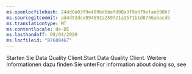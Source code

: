 ```yaml
---
ms.openlocfilehash: 24dd0a03f9e409bd6befd00a3f9ab79efae690b7
ms.sourcegitcommit: ad4d92dce894592a259721a1571b1d8736abacdb
ms.translationtype: MT
ms.contentlocale: de-DE
ms.lasthandoff: 08/04/2020
ms.locfileid: "87609467"
---
```

<span data-ttu-id="5df15-101">Starten Sie Data Quality Client.</span><span class="sxs-lookup"><span data-stu-id="5df15-101">Start Data Quality Client.</span></span> <span data-ttu-id="5df15-102">Weitere Informationen dazu finden Sie unter</span><span class="sxs-lookup"><span data-stu-id="5df15-102">For information about doing so, see</span></span>
